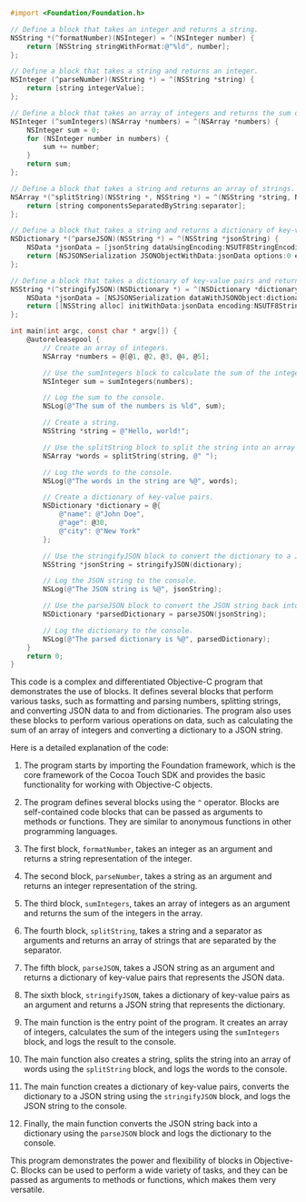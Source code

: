 ```objective-c
#import <Foundation/Foundation.h>

// Define a block that takes an integer and returns a string.
NSString *(^formatNumber)(NSInteger) = ^(NSInteger number) {
    return [NSString stringWithFormat:@"%ld", number];
};

// Define a block that takes a string and returns an integer.
NSInteger (^parseNumber)(NSString *) = ^(NSString *string) {
    return [string integerValue];
};

// Define a block that takes an array of integers and returns the sum of the integers.
NSInteger (^sumIntegers)(NSArray *numbers) = ^(NSArray *numbers) {
    NSInteger sum = 0;
    for (NSInteger number in numbers) {
        sum += number;
    }
    return sum;
};

// Define a block that takes a string and returns an array of strings.
NSArray *(^splitString)(NSString *, NSString *) = ^(NSString *string, NSString *separator) {
    return [string componentsSeparatedByString:separator];
};

// Define a block that takes a string and returns a dictionary of key-value pairs.
NSDictionary *(^parseJSON)(NSString *) = ^(NSString *jsonString) {
    NSData *jsonData = [jsonString dataUsingEncoding:NSUTF8StringEncoding];
    return [NSJSONSerialization JSONObjectWithData:jsonData options:0 error:nil];
};

// Define a block that takes a dictionary of key-value pairs and returns a JSON string.
NSString *(^stringifyJSON)(NSDictionary *) = ^(NSDictionary *dictionary) {
    NSData *jsonData = [NSJSONSerialization dataWithJSONObject:dictionary options:0 error:nil];
    return [[NSString alloc] initWithData:jsonData encoding:NSUTF8StringEncoding];
};

int main(int argc, const char * argv[]) {
    @autoreleasepool {
        // Create an array of integers.
        NSArray *numbers = @[@1, @2, @3, @4, @5];

        // Use the sumIntegers block to calculate the sum of the integers in the array.
        NSInteger sum = sumIntegers(numbers);

        // Log the sum to the console.
        NSLog(@"The sum of the numbers is %ld", sum);

        // Create a string.
        NSString *string = @"Hello, world!";

        // Use the splitString block to split the string into an array of strings.
        NSArray *words = splitString(string, @" ");

        // Log the words to the console.
        NSLog(@"The words in the string are %@", words);

        // Create a dictionary of key-value pairs.
        NSDictionary *dictionary = @{
            @"name": @"John Doe",
            @"age": @30,
            @"city": @"New York"
        };

        // Use the stringifyJSON block to convert the dictionary to a JSON string.
        NSString *jsonString = stringifyJSON(dictionary);

        // Log the JSON string to the console.
        NSLog(@"The JSON string is %@", jsonString);

        // Use the parseJSON block to convert the JSON string back into a dictionary.
        NSDictionary *parsedDictionary = parseJSON(jsonString);

        // Log the dictionary to the console.
        NSLog(@"The parsed dictionary is %@", parsedDictionary);
    }
    return 0;
}
```

This code is a complex and differentiated Objective-C program that demonstrates the use of blocks. It defines several blocks that perform various tasks, such as formatting and parsing numbers, splitting strings, and converting JSON data to and from dictionaries. The program also uses these blocks to perform various operations on data, such as calculating the sum of an array of integers and converting a dictionary to a JSON string.

Here is a detailed explanation of the code:

1. The program starts by importing the Foundation framework, which is the core framework of the Cocoa Touch SDK and provides the basic functionality for working with Objective-C objects.

2. The program defines several blocks using the `^` operator. Blocks are self-contained code blocks that can be passed as arguments to methods or functions. They are similar to anonymous functions in other programming languages.

3. The first block, `formatNumber`, takes an integer as an argument and returns a string representation of the integer.

4. The second block, `parseNumber`, takes a string as an argument and returns an integer representation of the string.

5. The third block, `sumIntegers`, takes an array of integers as an argument and returns the sum of the integers in the array.

6. The fourth block, `splitString`, takes a string and a separator as arguments and returns an array of strings that are separated by the separator.

7. The fifth block, `parseJSON`, takes a JSON string as an argument and returns a dictionary of key-value pairs that represents the JSON data.

8. The sixth block, `stringifyJSON`, takes a dictionary of key-value pairs as an argument and returns a JSON string that represents the dictionary.

9. The main function is the entry point of the program. It creates an array of integers, calculates the sum of the integers using the `sumIntegers` block, and logs the result to the console.

10. The main function also creates a string, splits the string into an array of words using the `splitString` block, and logs the words to the console.

11. The main function creates a dictionary of key-value pairs, converts the dictionary to a JSON string using the `stringifyJSON` block, and logs the JSON string to the console.

12. Finally, the main function converts the JSON string back into a dictionary using the `parseJSON` block and logs the dictionary to the console.

This program demonstrates the power and flexibility of blocks in Objective-C. Blocks can be used to perform a wide variety of tasks, and they can be passed as arguments to methods or functions, which makes them very versatile.